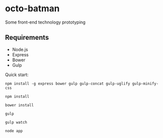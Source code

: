 octo-batman
===========

Some front-end technology prototyping

Requirements
------------

* Node.js
* Express
* Bower
* Gulp

Quick start:

	npm install -g express bower gulp gulp-concat gulp-uglify gulp-minify-css
	
	npm install

	bower install
	
	gulp

	gulp watch
	
	node app
	

